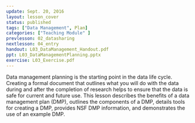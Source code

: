 ```yaml
---
update: Sept. 20, 2016
layout: lesson_cover
status: published
tags: ["Data Management", Plan]
categories: ["Teaching Module" ]
prevlesson: 02_datasharing
nextlesson: 04_entry
handout: L03_DataManagement_Handout.pdf
ppt: L03_DataManagementPlanning.pptx
exercise: L03_Exercise.pdf
---
```


Data management planning is the starting point in the data life cycle. Creating a formal document that outlines what you will do with the data during and after the completion of research helps to ensure that the data is safe for current and future use. This lesson describes the benefits of a data management plan (DMP), outlines the components of a DMP, details tools for creating a DMP, provides NSF DMP information, and demonstrates the use of an example DMP.
